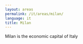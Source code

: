 ```yaml
---
layout: areas
permalink: /it/areas/milan/
language: it
title: Milan
---
```


Milan is the economic capital of Italy
